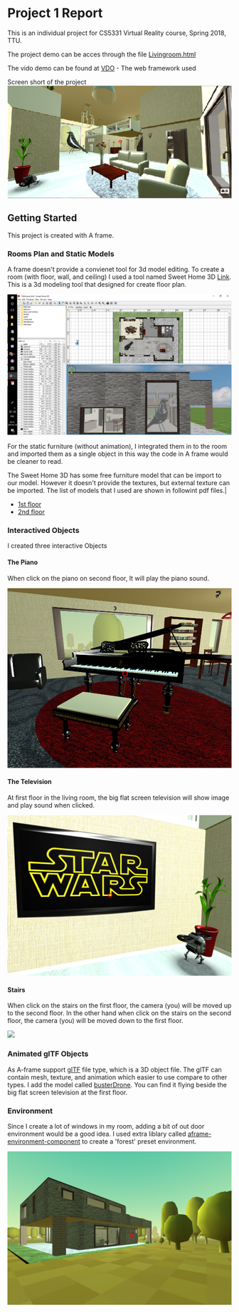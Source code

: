 # Project 1 Report

This is an individual project for CS5331 Virtual Reality course, Spring 2018, TTU.

The project demo can be acces through the file [Livingroom.html](https://rawgit.com/gchalump/CS5331-Virtual-Reality-TTU/master/Project1/Livingroom.html)

The vido demo can be found at [VDO](http://www.youtube.com/) - The web framework used

Screen short of the project
![](Report/Project1SS.png)

## Getting Started

This project is created with A frame. 

### Rooms Plan and Static Models

A frame doesn't provide a convienet tool for 3d model editing. To create a room (with floor, wall, and ceiling) I used a tool named Sweet Home 3D [Link](http://www.sweethome3d.com/download.jsp/). This is a 3d modeling tool that designed for create floor plan.

![](Report/UI-Screen.png)

For the static furniture (without animation), I integrated them in to the room and imported them as a single object in this way the code in A frame would be cleaner to read.

The Sweet Home 3D has some free furniture model that can be import to our model. However it doesn't provide the textures, but external texture can be imported. The list of models that I used are shown in followint pdf files.|
* [1st floor](https://github.com/gchalump/CS5331-Virtual-Reality-TTU/blob/master/Project1/Report/MyHouse1.pdf)
* [2nd floor](https://github.com/gchalump/CS5331-Virtual-Reality-TTU/blob/master/Project1/Report/MyHouse2.pdf)

### Interactived Objects

I created three interactive Objects

#### The Piano
When click on the piano on second floor, It will play the piano sound.

![](Report/piano.png)

#### The Television
At first floor in the living room, the big flat screen television will show image and play sound when clicked.

![](Report/TV.png)

#### Stairs
When click on the stairs on the first floor, the camera (you) will be moved up to the second floor.
In the other hand when click on the stairs on the second floor, the camera (you) will be moved down to the first floor.

![](Report/staris.png)

### Animated glTF Objects
As A-frame support [glTF](https://www.khronos.org/gltf/) file type, which is a 3D object file. The glTF can contain mesh, texture, and animation which easier to use compare to other types. I add the model called [busterDrone](https://sketchfab.com/models/294e79652f494130ad2ab00a13fdbafd). You can find it flying beside the big flat screen television at the first floor.

### Environment
Since I create a lot of windows in my room, adding a bit of out door environment would be a good idea. I used extra liblary called [aframe-environment-component](https://github.com/feiss/aframe-environment-component) to create a 'forest' preset environment.

![](Report/environment.png)



